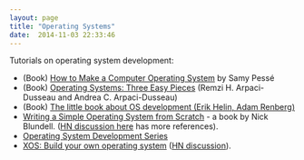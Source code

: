 ```yaml
---
layout: page
title: "Operating Systems"
date:  2014-11-03 22:33:46
---
```


Tutorials on operating system development:

- (Book)
  [How to Make a Computer Operating System](https://samypesse.gitbooks.io/how-to-create-an-operating-system/content/)
  by Samy Pessé
- (Book)
  [Operating Systems: Three Easy Pieces](http://pages.cs.wisc.edu/~remzi/OSTEP/)
  (Remzi H. Arpaci-Dusseau and Andrea C. Arpaci-Dusseau)
- (Book)
  [The little book about OS development (Erik Helin, Adam Renberg)](http://littleosbook.github.io)
- [Writing a Simple Operating System from Scratch](http://www.cs.bham.ac.uk/~exr/lectures/opsys/10_11/lectures/os-dev.pdf) -
  a book by Nick Blundell.
  ([HN discussion here](https://news.ycombinator.com/item?id=8380822)
  has more references).
- [Operating System Development Series](http://www.brokenthorn.com/Resources/OSDevIndex.html)
- [XOS: Build your own operating system](http://xosnitc.github.io/index.html) ([HN discussion](https://news.ycombinator.com/item?id=8452280)).
